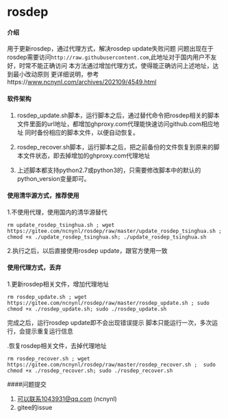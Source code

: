# rosdep

#### 介绍
用于更新rosdep，通过代理方式，解决rosdep update失败问题
问题出现在于rosdep需要访问`http://raw.githubusercontent.com`,此地址对于国内用户不友好，时常不能正确访问
本方法通过增加代理方式，使得能正确访问上述地址，达到最小改动原则
更详细说明，参考https://www.ncnynl.com/archives/202109/4549.html

#### 软件架构
1. rosdep_update.sh脚本，运行脚本之后，通过替代命令把rosdep相关的脚本文件里面的url地址，都增加ghproxy.com代理能快速访问github.com相应地址
同时备份相应的脚本文件，以便自动恢复。

2. rosdep_recover.sh脚本，运行脚本之后，把之前备份的文件恢复到原来的脚本文件状态，即去掉增加的ghproxy.com代理地址

3. 上述脚本都支持python2.7或python3的，只需要修改脚本中的默认的python_version变量即可。


#### 使用清华源方式，推荐使用

 1.不使用代理，使用国内的清华源替代

`rm update_rosdep_tsinghua.sh ; wget https://gitee.com/ncnynl/rosdep/raw/master/update_rosdep_tsinghua.sh ; chmod +x ./update_rosdep_tsinghua.sh; ./update_rosdep_tsinghua.sh`


 2.执行之后，以后直接使用rosdep update，跟官方使用一致 




#### 使用代理方式，丢弃

1.更新rosdep相关文件，增加代理地址

`rm rosdep_update.sh ; wget https://gitee.com/ncnynl/rosdep/raw/master/rosdep_update.sh ; sudo chmod +x ./rosdep_update.sh; sudo ./rosdep_update.sh`

完成之后，运行rosdep update即不会出现错误提示
脚本只能运行一次，多次运行，会提示重复运行信息

.恢复rosdep相关文件，去掉代理地址

`rm rosdep_recover.sh ; wget https://gitee.com/ncnynl/rosdep/raw/master/rosdep_recover.sh ;  sudo chmod +x ./rosdep_recover.sh; sudo ./rosdep_recover.sh`


####问题提交

1. 可以联系1043931@qq.com (ncnynl)
2. gitee的issue

